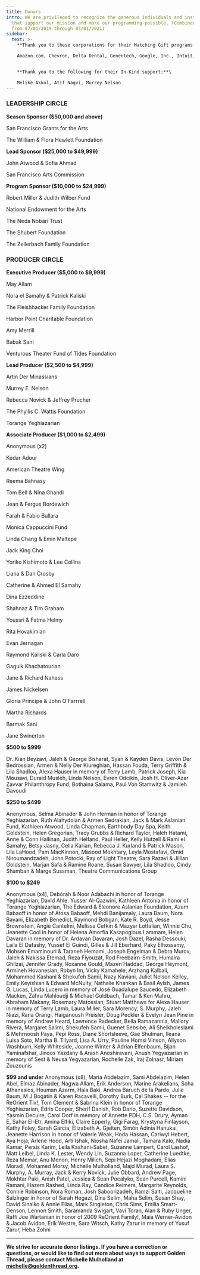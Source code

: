 ```yaml
---
title: Donors
intro: We are privileged to recognize the generous individuals and institutions
  that support our mission and make our programming possible. (Combined gifts
  from 07/01/2019 through 03/01/2021)
sidebar:
  text: >-
    **Thank you to these corporations for their Matching Gift programs:** \

    Amazon.com, Chevron, Delta Dental, Genentech, Google, Inc., Intuit, Literary Managers and Dramaturgs of the Americas, Netflix, SAP Software Solutions, Thermo Fisher, Tivo Platform Technologies, UC Berkeley Center for Middle Eastern Studies, Visa, Inc., WomenArts, Working Solutions


    **Thank you to the following for their In-Kind support:**\

    Melike Akkol, Atif Naqvi, Murrey Nelson
---
```

### **LEADERSHIP CIRCLE**

**Season Sponsor ($50,000 and above)**

San Francisco Grants for the Arts

The William & Flora Hewlett Foundation



**Lead Sponsor ($25,000 to $49,999)**

John Atwood & Sofia Ahmad

San Francisco Arts Commission



**Program Sponsor ($10,000 to $24,999)**

Robert Miller & Judith Wilber Fund

National Endowment for the Arts

The Neda Nobari Trust

The Shubert Foundation

The Zellerbach Family Foundation





### **PRODUCER CIRCLE**

**Executive Producer ($5,000 to $9,999)**

May Allam

Nora el Samahy & Patrick Kaliski

The Fleishhacker Family Foundation

Harbor Point Charitable Foundation

Amy Merrill

Babak Sani

Venturous Theater Fund of Tides Foundation



**Lead Producer ($2,500 to $4,999)**

Artin Der Minassians

Murrey E. Nelson

Rebecca Novick & Jeffrey Prucher

The Phyllis C. Wattis Foundation

Torange Yeghiazarian



**Associate Producer ($1,000 to $2,499)**

Anonymous (x2)

Kedar Adour

American Theatre Wing

Reema Bahnasy

Tom Bell & Nina Ghandi

Jean & Fergus Bordewich

Farah & Fabio Bullara

Monica Cappuccini Fund

Linda Chang & Emin Maltepe

Jack King Choi

Yoriko Kishimoto & Lee Collins

Liana & Dan Crosby

Catherine & Ahmed El Samahy

Dina Ezzeddine

Shahnaz & Tim Graham

Youssri & Fatma Helmy

Rita Hovakimian

Evan Jernagan

Raymond Kaliski & Carla Daro

Gaguik Khachatourian

Jane & Richard Nahass

James Nickelsen

Gloria Principe & John O'Farrrell

Martha Richards

Barmak Sani

Jane Swinerton



**$500 to $999**

Dr. Kian Beyzavi, Jaleh & George Bisharat, Syan & Kayden Davis, Levon Der Bedrossian, Armen & Nelly Der Kiureghian, Hassan Fouda, Terry Griffith & Lila Shadloo, Alexa Hauser in memory of Terry Lamb, Patrick Joseph, Kia Mousavi, Duraid Musleh, Linda Nelson, Evren Odcikin, Josh H. Oliver-Azar Zavvar Philanthropy Fund, Bothaina Salama, Paul Von Stamwitz & Jamileh Davoudi



**$250 to $499**

Anonymous, Selma Abinader & John Herman in honor of Torange Yeghiazarian, Ruth Alahydoian & Armen Sedrakian, Jack & Mark Aslanian Fund, Kathleen Atwood, Linda Chapman, Earthbody Day Spa, Keith Goldstein, Helen Gregorian, Tracy Grubbs & Richard Taylor, Haleh Hatami, Anne & Conn Hallinan, Judith Helfand, Paul Heller, Kelly Hutzell & Rami el Samahy, Betsy Jasny, Celia Karian, Rebecca J. Kurland & Patrick Mason, Lila LaHood, Pam MacKinnon, Masood Mokhtary, Leyla Mostafavi, Omid Niroumandzadeh, John Potocki, Ray of Light Theatre, Sara Razavi & Jillian Goldstein, Marjan Safa & Ramine Roane, Susan Sawyer, Lila Shadloo, Cindy Shamban & Marge Sussman, Theatre Communications Group



**$100 to $249**

Anonymous (x4), Debórah & Noor Adabachi in honor of Torange Yeghiazarian, David Ahle. Yusser Al-Qazwini, Kathleen Antonia in honor of Torange Yeghiazarian, The Edward & Eleonore Aslanian Foundation, Azam Babaoff in honor of Atosa Babaoff, Mehdi Banijamaly, Laura Baum, Nora Bayani, Elizabeth Benedict, Raymond Bobgan, Kate R. Boyd, Jesse Brownstein, Angie Cantelmi, Melissa Cefkin & Mazyar Lotfalian, Winnie Chu, Jeanette Cool in honor of Helena Amorfia Kasapoglous Lammam, Helen Davaran in memory of Dr. Ardavan Davaran, Josh Dazel, Rasha Dessouki, Laila El Dafashy, Yussef El Guindi, Gilles & Jill Eberhard, Paky Elhossamy, Mohsen Emaminouri & Taraneh Hemami, Joseph Engelman & Debra Murov, Jaleh & Nakissa Etemad, Reza Fiyouzat, Rod Freebairn-Smith, Humaira Ghilzai, Jennifer Grady, Roxanne Gould, Mazen Haddad, George Heymont, Armineh Hovanesian, Robyn Im, Vicky Kamahele, Arzhang Kalbali, Mohammed Kashani & Shekufeh Samii, Nazy Kaviani, Juliet Nelson Kelley, Emily Keyishian & Edward McNulty, Nathalie Khankan & Basil Ayish, James G. Lucas, Linda Lucero in memory of José Guadalupe Saucedo, Elizabeth Macken, Zahra Mahloudji & Michael Goldbach, Tamar & Ken Mahru, Abraham Makany, Rosemary Matossian, Stuart Matthews for Alexa Hauser in memory of Terry Lamb, Laura Miller, Sara Morency, S. Murphy, Jaleh Niazi, Rana Orangi, Haiganoush Preisler, Doug Peckler & Evelyn Jean Pine in memory of Andrew Heard, Lawrence Radecker, Bella Ramazannia, Mallory Rivera, Margaret Salimi, Shekufeh Samii, Guenet Sebsibe, Ali Sheikholeslami & Mehrnoosh Paya, Pepi Ross, Diane Shortsleeve, Gae Shulman, Ileana Luisa Soto, Martha B. Tilyard, Lisa A. Urry, Pauline Homsi Vinson, Allyson Washburn, Kelly Whiteside, Joanne Winter & Adrian Elfenbaum, Bijan Yaminafshar, Jinoos Yazdany & Arash Anoshiravani, Anush Yegyazarian in memory of Sest & Neusa Yegyazarian, Rochelle Zak, Iraj Zolnasr, Miriam Zouzounis

**$99 and under**
Anonymous (x8), Maria Abdelazim, Sami Abdelazim, Helen Abel, Elmaz Abinader, Nagwa Allam, Erik Anderson, Marine Arakelians, Soha Athanasios, Houman Azarm, Hala Baki, Andrea Baruch de la Pardo, Julie Baum, M J Bogatin & Karen Racavelli, Dorothy Burk, Cal Shakes -- for the ReOrient Tix!, Tom Clement & Sabrina Klein in honor of Torange Yeghiazarian, Edris Cooper, Sherif Danish, Rob Dario, Suzette Davidson, Yasmin Decuire, Carol Dorf in memory of Annette PDH, C.S. Drury, Ayman E, Sahar El-Etr, Amina Elfiki, Claire Epperly, Gigi Farag, Krystyna Finlayson, Kathy Foley, Sarah Garcia, Elizabeth A. Gjelten, Simón Adinia Hanukai, Jeanette Harrison in honor of Valerie Weak, Hoda Hassan, Cariwyl Hebert, Aya Hoja, Arlene Hood, Arti Ishak, Niosha Nafei Jamali, Tamara Kalo, Nadia Kamar, Persis Karim, Leila Kashani-Sabet, Suzanne Lampert, Carol Lashof, Matt Leibel, Linda K. Lester, Wendy Lin, Suzanna Loper, Catherine Luedtke, Reza Memar, Anu Menon, Henry Milich, Sepi Hejazi Moghadam, Elias Moradi, Mohamed Morsy, Michelle Mulholland, Majd Murad, Laura S. Murphy, A. Murray, Jack & Kerry Novick, Julie Obbard, Andrew Page, Mokhtar Paki, Anish Patel, Jessica & Sean Pocalyko, Sean Purcell, Kamini Ramani, Hazem Rashed, Linda Ray, Candice Reimers, Margarite Reynolds, Connie Robinson, Nora Roman, Josh Saboorizadeh, Ramzi Salti, Jacqueline Salzinger in honor of Sarah Hegazi, Dina Selim, Maha Selim, Susan Shay, David Sinaiko & Annie Elias, Mark Singleton, Chris Sims, Emilia Smart-Denson, Lennon Smith, Saramanda Swigart, Vavi Toran, Alan & Ruby Unger, Raffi Joe Wartanian in honor of 2009 ReOrient Family!, Maia Werner-Avidon & Jacob Avidon, Erik Westre, Sara Witsch, Kathy Zarur in memory of Yusuf Zarur, Heba Zohni

- - -

**We strive for accurate donor listings. If you have a correction or questions, or would like to find out more about ways to support Golden Thread, please contact Michelle Mulholland at [michelle@goldenthread.org](mailto:michelle@goldenthread.org).**